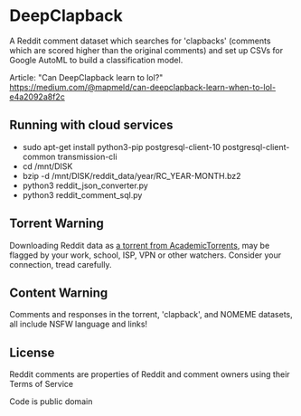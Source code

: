 # DeepClapback

A Reddit comment dataset which searches for 'clapbacks' (comments
 which are scored higher than the original comments) and
 set up CSVs for Google AutoML to build a classification model.

Article: "Can DeepClapback learn to lol?" https://medium.com/@mapmeld/can-deepclapback-learn-when-to-lol-e4a2092a8f2c

## Running with cloud services
- sudo apt-get install python3-pip postgresql-client-10 postgresql-client-common transmission-cli
- cd /mnt/DISK
- bzip -d /mnt/DISK/reddit_data/year/RC_YEAR-MONTH.bz2
- python3 reddit_json_converter.py
- python3 reddit_comment_sql.py

## Torrent Warning

Downloading Reddit data as <a href="http://academictorrents.com/details/85a5bd50e4c365f8df70240ffd4ecc7dec59912b">a torrent from AcademicTorrents</a>, may be flagged by your work, school, ISP, VPN or other watchers. Consider your connection, tread carefully.

## Content Warning

Comments and responses in the torrent, 'clapback', and NOMEME datasets, all include NSFW language and links!

## License

Reddit comments are properties of Reddit and comment owners using their Terms of Service

Code is public domain
